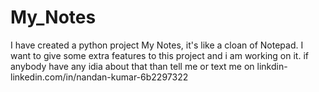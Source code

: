 # My_Notes
 I have created a python project My Notes, it's like a cloan of Notepad.
I want to give some extra features to this project and i am working on it.
if anybody have any idia about that than tell me or text me on linkdin- linkedin.com/in/nandan-kumar-6b2297322
